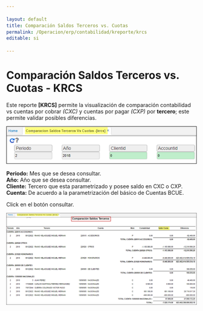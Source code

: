 ```yaml
---

layout: default
title: Comparación Saldos Terceros vs. Cuotas
permalink: /Operacion/erp/contabilidad/kreporte/krcs
editable: si

---
```


#  Comparación Saldos Terceros vs. Cuotas - KRCS
Este reporte **[KRCS]** permite la visualización de comparación contabilidad vs  cuentas por cobrar *(CXC)* y cuentas por pagar *(CXP)* por **tercero**; este permite validar posibles diferencias. 


![](krcs1.png)

**Periodo:** Mes que se desea consultar.  
**Año:** Año que se desea consultar.  
**Cliente:** Tercero que esta parametrizado y posee saldo en CXC o CXP.  
**Cuenta:** De acuerdo a la parametrización del básico de Cuentas BCUE.  


Click en el botón consultar.  

![](krcs2.png)









